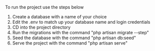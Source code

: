 To run the project use the steps below

1. Create a database with a name of your choice
2. Edit the .env to match up your database name and login credentials
3. CD into the project directory
4. Run the migrations with the command "php artisan migrate --step"
5. Seed the database with the command "php artisan db:seed"
6. Serve the project with the command "php artisan serve"

